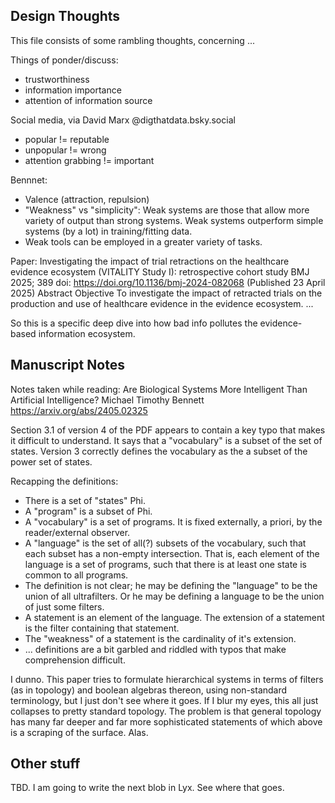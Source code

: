 Design Thoughts
---------------
This file consists of some rambling thoughts, concerning ...

Things of ponder/discuss:
* trustworthiness
* information importance
* attention of information source

Social media, via David Marx @digthatdata.bsky.social
 * popular != reputable
 * unpopular != wrong
 * attention grabbing != important

Bennnet:
 * Valence (attraction, repulsion)
 * "Weakness" vs "simplicity": Weak systems are those that allow more
   variety of output than strong systems. Weak systems outperform simple
   systems (by a lot) in training/fitting data.
 * Weak tools can be employed in a greater variety of tasks.

Paper:
Investigating the impact of trial retractions on the healthcare evidence ecosystem (VITALITY Study I): retrospective cohort study
BMJ 2025; 389 doi: https://doi.org/10.1136/bmj-2024-082068 (Published 23 April 2025)
Abstract
Objective To investigate the impact of retracted trials on the
production and use of healthcare evidence in the evidence ecosystem. ...

So this is a specific deep dive into how bad info pollutes the
evidence-based information ecosystem.

Manuscript Notes
----------------
Notes taken while reading:
Are Biological Systems More Intelligent Than Artificial Intelligence?
Michael Timothy Bennett
https://arxiv.org/abs/2405.02325

Section 3.1 of version 4 of the PDF appears to contain a key typo that
makes it difficult to understand. It says that a "vocabulary" is a
subset of the set of states. Version 3 correctly defines the
vocabulary as the a subset of the power set of states.

Recapping the definitions:
 * There is a set of "states" Phi.
 * A "program" is a subset of Phi.
 * A "vocabulary" is a set of programs. It is fixed externally, a
   priori, by the reader/external observer.
 * A "language" is the set of all(?) subsets of the vocabulary, such that
   each subset has a non-empty intersection. That is, each element of
   the language is a set of programs, such that there is at least one
   state is common to all programs.
 * The definition is not clear; he may be defining the "language" to
   be the union of all ultrafilters. Or he may be defining a language
   to be the union of just some filters.
 * A statement is an element of the language. The extension of a
   statement is the filter containing that statement.
 * The "weakness" of a statement is the cardinality of it's extension.
 * ... definitions are a bit garbled and riddled with typos that make
   comprehension difficult.

I dunno. This paper tries to formulate hierarchical systems in terms of
filters (as in topology) and boolean algebras thereon, using
non-standard terminology, but I just don't see where it goes. If I blur
my eyes, this all just collapses to pretty standard topology. The
problem is that general topology has many far deeper and far more
sophisticated statements of which above is a scraping of the surface.
Alas.


Other stuff
-----------
TBD. I am going to write the next blob in Lyx. See where that goes.

